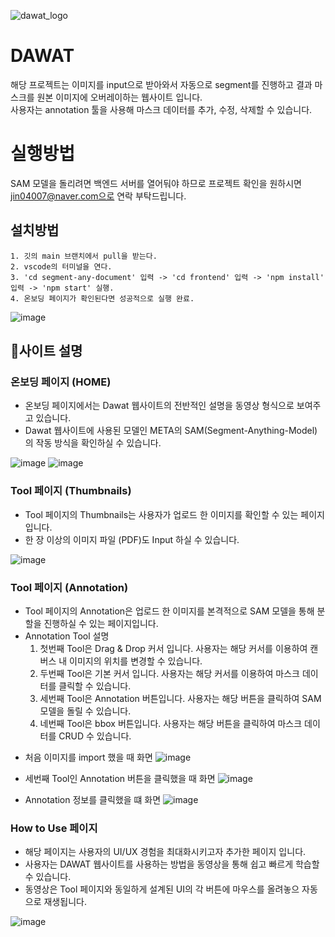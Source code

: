![dawat_logo](https://github.com/jinsupark4255/Dawat/assets/116702892/d4536fcb-a697-450f-86c0-2db299221679) 
# DAWAT
해당 프로젝트는 이미지를 input으로 받아와서 자동으로 segment를 진행하고 결과 마스크를 원본 이미지에 오버레이하는 웹사이트 입니다.<br/> 
사용자는 annotation 툴을 사용해 마스크 데이터를 추가, 수정, 삭제할 수 있습니다.

# 실행방법
SAM 모델을 돌리려면 백엔드 서버를 열어둬야 하므로 프로젝트 확인을 원하시면 jin04007@naver.com으로 연락 부탁드립니다.

  ## 설치방법
    1. 깃의 main 브랜치에서 pull을 받는다.
    2. vscode의 터미널을 연다.
    3. 'cd segment-any-document' 입력 -> 'cd frontend' 입력 -> 'npm install' 입력 -> 'npm start' 실행.
    4. 온보딩 페이지가 확인된다면 성공적으로 실행 완료.
       
![image](https://github.com/jinsupark4255/Dawat/assets/116702892/fe244eb0-50ef-4fea-9309-1dc45fff4900)

## 📕사이트 설명

### 온보딩 페이지 (HOME)
  - 온보딩 페이지에서는 Dawat 웹사이트의 전반적인 설명을 동영상 형식으로 보여주고 있습니다.
  - Dawat 웹사이트에 사용된 모델인 META의 SAM(Segment-Anything-Model)의 작동 방식을 확인하실 수 있습니다.

![image](https://github.com/jinsupark4255/Dawat/assets/116702892/292e1d3e-39ed-48dd-8538-1d1268a6abbf)
![image](https://github.com/jinsupark4255/Dawat/assets/116702892/be29d332-5f01-474d-87a8-9feea7473110)

### Tool 페이지 (Thumbnails)
  - Tool 페이지의 Thumbnails는 사용자가 업로드 한 이미지를 확인할 수 있는 페이지 입니다.
  - 한 장 이상의 이미지 파일 (PDF)도 Input 하실 수 있습니다.
    
![image](https://github.com/jinsupark4255/Dawat/assets/116702892/3dcf68c6-abcd-4da0-b973-721c589a4c22)

### Tool 페이지 (Annotation)
  - Tool 페이지의 Annotation은 업로드 한 이미지를 본격적으로 SAM 모델을 통해 분할을 진행하실 수 있는 페이지입니다.
  - Annotation Tool 설명
    1. 첫번째 Tool은 Drag & Drop 커서 입니다. 사용자는 해당 커서를 이용하여 캔버스 내 이미지의 위치를 변경할 수 있습니다.
    2. 두번째 Tool은 기본 커서 입니다. 사용자는 해당 커서를 이용하여 마스크 데이터를 클릭할 수 있습니다.
    3. 세번째 Tool은 Annotation 버튼입니다. 사용자는 해당 버튼을 클릭하여 SAM 모델을 돌릴 수 있습니다.
    4. 네번째 Tool은 bbox 버튼입니다. 사용자는 해당 버튼을 클릭하여 마스크 데이터를 CRUD  수 있습니다.


* 처음 이미지를 import 했을 때 화면
![image](https://github.com/jinsupark4255/Dawat/assets/116702892/47ba204e-f3ce-4b1f-a536-6585f9198ae9)

* 세번째 Tool인 Annotation 버튼을 클릭했을 때 화면
![image](https://github.com/jinsupark4255/Dawat/assets/116702892/dab133a0-43ca-464a-8770-5f3e87beba79)

* Annotation 정보를 클릭했을 떄 화면
![image](https://github.com/jinsupark4255/Dawat/assets/116702892/3a7d8024-3e09-47e7-b41e-2b68f4036a04)


### How to Use 페이지
- 해당 페이지는 사용자의 UI/UX 경험을 최대화시키고자 추가한 페이지 입니다.
- 사용자는 DAWAT 웹사이트를 사용하는 방법을 동영상을 통해 쉽고 빠르게 학습할 수 있습니다.
- 동영상은 Tool 페이지와 동일하게 설계된 UI의 각 버튼에 마우스를 올려놓으 자동으로 재생됩니다.


![image](https://github.com/jinsupark4255/Dawat/assets/116702892/fc7611e1-8286-4f83-b866-3992297c97e4)
